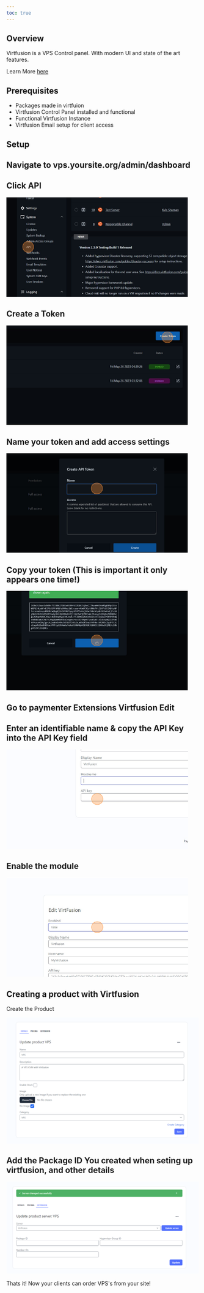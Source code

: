 ```yaml
---
toc: true
---
```


## Overview

 Virtfusion is a VPS Control panel. With modern UI and state of the art features.

Learn More [here](https://virtfusion.com/)

## Prerequisites

- Packages made in virtfuion <br>
- Virtfusion Control Panel installed and functional <br>
- Functional Virtfusion Instance <br>
- Virtfusion Email setup for client access

## Setup

## Navigate to vps.yoursite.org/admin/dashboard

## Click API

![](step1.png)

## Create a Token

![](step2.png)

## Name your token and add access settings

 ![](step3.png)

## Copy your token (This is important it only appears one time!)

 ![](step4.png)

## Go to paymenter Extensions Virtfusion Edit

## Enter an identifiable name & copy the API Key into the API Key field

 ![](step5.png)

## Enable the module

![](step6.png)

## Creating a product with Virtfusion

Create the Product

![](step7.png)

## Add the Package ID You created when seting up virtfusion, and other details

![](step8.png)

Thats it! Now your clients can order VPS's from your site!